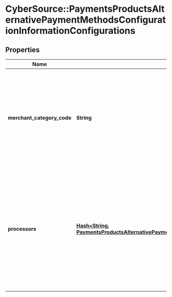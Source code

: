 # CyberSource::PaymentsProductsAlternativePaymentMethodsConfigurationInformationConfigurations

## Properties
Name | Type | Description | Notes
------------ | ------------- | ------------- | -------------
**merchant_category_code** | **String** | Merchant Category Code (MCC) is a four-digit number assigned to a business by credit card companies when the business first starts accepting credit cards as a form of payment. The MCC is used to classify the business by the type of goods or services it provides.  | [optional] 
**processors** | [**Hash&lt;String, PaymentsProductsAlternativePaymentMethodsConfigurationInformationConfigurationsProcessors&gt;**](PaymentsProductsAlternativePaymentMethodsConfigurationInformationConfigurationsProcessors.md) | This is a map. The allowed keys are below. Value should be an object containing a sole boolean property - enabled. &lt;table&gt;   &lt;tr&gt;     &lt;td&gt;klarna&lt;/td&gt;   &lt;/tr&gt;   &lt;tr&gt;     &lt;td&gt;payPal&lt;/td&gt;   &lt;/tr&gt;   &lt;tr&gt;     &lt;td&gt;alipay&lt;/td&gt;   &lt;/tr&gt;   &lt;tr&gt;     &lt;td&gt;bancontact&lt;/td&gt;   &lt;/tr&gt;   &lt;tr&gt;     &lt;td&gt;giropay&lt;/td&gt;   &lt;/tr&gt;   &lt;tr&gt;     &lt;td&gt;ideal&lt;/td&gt;   &lt;/tr&gt; &lt;/table&gt;  | [optional] 


